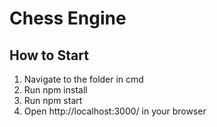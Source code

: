 # Chess Engine

## How to Start

1. Navigate to the folder in cmd
2. Run npm install
3. Run npm start
4. Open http://localhost:3000/ in your browser
